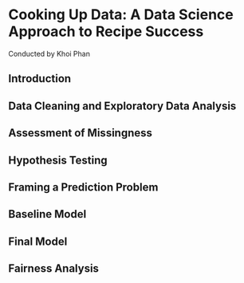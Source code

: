 # Cooking Up Data: A Data Science Approach to Recipe Success
Conducted by Khoi Phan
## Introduction
## Data Cleaning and Exploratory Data Analysis
## Assessment of Missingness
## Hypothesis Testing
## Framing a Prediction Problem
## Baseline Model
## Final Model
## Fairness Analysis

